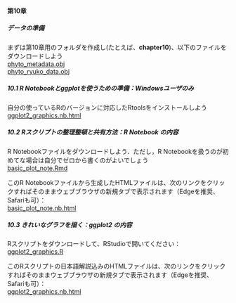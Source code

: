 #### 第10章

##### データの準備
まずは第10章用のフォルダを作成し(たとえば、<b>chapter10</b>)、以下のファイルをダウンロードしよう<br>
[phyto_metadata.obj](../Robj/phyto_metadata.obj)<br>
[phyto_ryuko_data.obj](../Robj/phyto_ryuko_data.obj)<br>

##### 10.1 R Notebookとggplotを使うための準備：Windowsユーザのみ
自分の使っているRのバージョンに対応したRtoolsをインストールしよう<br>
<a href="./ggplot2_graphics.nb.html" target="_blank" rel="noopener noreferrer">ggplot2_graphics.nb.html</a><br>

##### 10.2 Rスクリプトの整理整頓と共有方法：R Notebook の内容

R Notebookファイルをダウンロードしよう．ただし，R Notebookを扱うのが初めてな場合は自分でゼロから書くのがよいでしょう<br>
[basic_plot_note.Rmd](./basic_plot_note.Rmd)<br>

このR Notebookファイルから生成したHTMLファイルは、次のリンクをクリックすればそのままウェブブラウザの新規タブで表示されます（Edgeを推奨、Safariも可）：<br><a href="[./basic_plot_note.nb.html](https://cran.r-project.org/bin/windows/Rtools/)" target="_blank" rel="noopener noreferrer">[basic_plot_note.nb.html](https://cran.r-project.org/bin/windows/Rtools/)</a><br>

##### 10.3 きれいなグラフを描く：ggplot2 の内容
Rスクリプトをダウンロードして、RStudioで開いてください：<br>
[ggplot2_graphics.R](./ggplot2_graphics.R)<br>

このRスクリプトの日本語解説込みのHTMLファイルは、次のリンクをクリックすればそのままウェブブラウザの新規タブで表示されます（Edgeを推奨、Safariも可）：<br><a href="./ggplot2_graphics.nb.html" target="_blank" rel="noopener noreferrer">ggplot2_graphics.nb.html</a><br>

